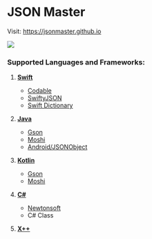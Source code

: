 # JSON Master

Visit: https://jsonmaster.github.io


<img src="Screenshot.png">


### Supported Languages and Frameworks:

1. **[Swift](https://swift.org/getting-started/)**
    - [Codable](https://developer.apple.com/documentation/foundation/archives_and_serialization/using_json_with_custom_types)
    - [SwiftyJSON](https://github.com/SwiftyJSON/SwiftyJSON)
    - [Swift Dictionary](https://developer.apple.com/swift/blog/?id=37)
2. **[Java](https://docs.oracle.com/en/java/javase/11/)**
    - [Gson](https://github.com/google/gson)
    - [Moshi](https://github.com/square/moshi)
    - [Android/JSONObject](https://developer.android.com/reference/org/json/JSONObject)
3. **[Kotlin](https://kotlinlang.org/docs/reference/)**
    - [Gson](https://github.com/google/gson)
    - [Moshi](https://github.com/square/moshi#kotlin)
4. **[C#](https://docs.microsoft.com/en-us/dotnet/csharp/)**
    - [Newtonsoft](https://www.newtonsoft.com/json/help/html/SerializingJSON.htm)
    - C# Class
    
4. **[X++](https://docs.microsoft.com/en-us/dynamics365/fin-ops-core/dev-itpro/dev-ref/xpp-language-reference)**